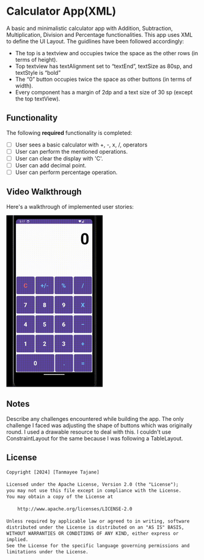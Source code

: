 # Calculator App(XML)

A basic and minimalistic calculator app with Addition, Subtraction, 
Multiplication, Division and Percentage functionalities.
This app uses XML to define the UI Layout.
The guidlines have been followed accordingly:
- The top is a textview and occupies twice the space as the other rows (in terms of height).
- Top textview has textAlignment set to “textEnd”, textSize as 80sp, and textStyle is “bold”
- The “0” button occupies twice the space as other buttons (in terms of width).
- Every component has a margin of 2dp and a text size of 30 sp (except the top textView).

## Functionality

The following **required** functionality is completed:

* [ ] User sees a basic calculator with +, -, x, /, operators
* [ ] User can perform the mentioned operations.
* [ ] User can clear the display with 'C'.
* [ ] User can add decimal point.
* [ ] User can perform percentage operation.

## Video Walkthrough

Here's a walkthrough of implemented user stories:

<img src='walkthrough.gif' title='Video Walkthrough' width='50%' alt='Video Walkthrough' />

## Notes

Describe any challenges encountered while building the app.
The only challenge I faced was adjusting the shape of buttons which was originally round. 
I used a drawable resource to deal with this. I couldn't use ConstraintLayout for the same
because I was following a TableLayout.

## License

    Copyright [2024] [Tanmayee Tajane]

    Licensed under the Apache License, Version 2.0 (the "License");
    you may not use this file except in compliance with the License.
    You may obtain a copy of the License at

        http://www.apache.org/licenses/LICENSE-2.0

    Unless required by applicable law or agreed to in writing, software
    distributed under the License is distributed on an "AS IS" BASIS,
    WITHOUT WARRANTIES OR CONDITIONS OF ANY KIND, either express or implied.
    See the License for the specific language governing permissions and
    limitations under the License.

